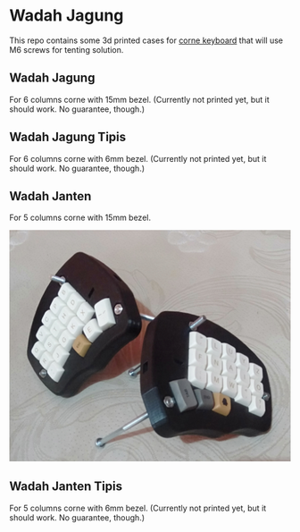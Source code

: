 # Wadah Jagung

This repo contains some 3d printed cases for [corne keyboard](https://github.com/foostan/crkbd/) that will use M6 screws for tenting solution.

## Wadah Jagung

For 6 columns corne with 15mm bezel. (Currently not printed yet, but it should work. No guarantee, though.)

## Wadah Jagung Tipis

For 6 columns corne with 6mm bezel. (Currently not printed yet, but it should work. No guarantee, though.)

## Wadah Janten

For 5 columns corne with 15mm bezel.

![wadah janten](images/wadah-janten.jpg)

## Wadah Janten Tipis

For 5 columns corne with 6mm bezel. (Currently not printed yet, but it should work. No guarantee, though.)